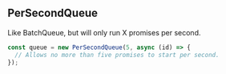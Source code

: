 ## PerSecondQueue

Like BatchQueue, but will only run X promises per second.

```ts
const queue = new PerSecondQueue(5, async (id) => {
  // Allows no more than five promises to start per second.
});
```
